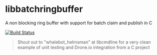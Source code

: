 libbatchringbuffer
==================

A non blocking ring buffer with support for batch claim and publish in C

[![Build Status](https://drone.io/github.com/vizidrix/libbatchringbuffer/status.png)](https://drone.io/github.com/vizidrix/libbatchringbuffer/latest)

> Shout out to "whalebot_helmsman" at libcmdline for a very clean example of unit testing and Drone.io integration from a C project
